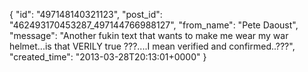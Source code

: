  {
   "id": "497148140321123",
   "post_id": "462493170453287_497144766988127",
   "from_name": "Pete Daoust",
   "message": "Another fukin text that wants to make me wear my war helmet...is that VERILY true ???....I mean verified and confirmed..???",
   "created_time": "2013-03-28T20:13:01+0000"
 }
